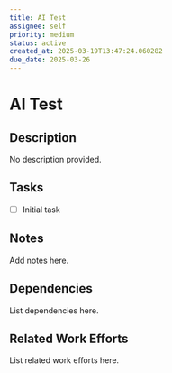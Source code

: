 ```yaml
---
title: AI Test
assignee: self
priority: medium
status: active
created_at: 2025-03-19T13:47:24.060282
due_date: 2025-03-26
---
```


# AI Test

## Description
No description provided.

## Tasks
- [ ] Initial task

## Notes
Add notes here.

## Dependencies
List dependencies here.

## Related Work Efforts
List related work efforts here.